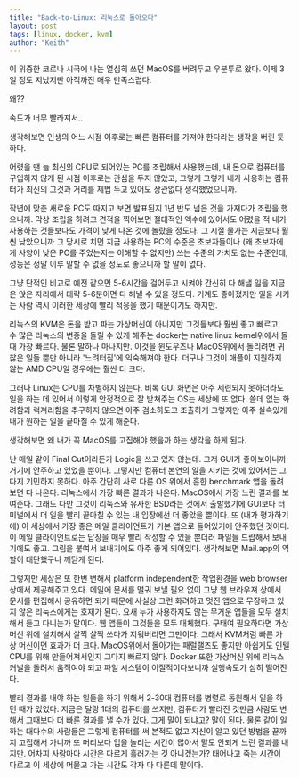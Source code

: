 ```yaml
---
title: "Back-to-Linux: 리눅스로 돌아오다"
layout: post
tags: [linux, docker, kvm]
author: "Keith"
---
```


이 위중한 코로나 시국에 나는 열심히 쓰던 MacOS를 버려두고 우분투로 왔다. 이제 3일 정도 지났지만 아직까진 매우 만족스럽다.

왜??

속도가 너무 빨라져서..

생각해보면 인생의 어느 시점 이후로는 빠른 컴퓨터를 가져야 한다라는 생각을 버린 듯 하다. 

어렸을 땐 늘 최신의 CPU로 되어있는 PC를 조립해서 사용했는데, 내 돈으로 컴퓨터를 구입하지 않게 된 시점 이후로는 관심을 두지 않았고, 그렇게 그렇게 내가 사용하는 컴퓨터가 최신의 그것과 거리를 제법 두고 있어도 상관없다 생각했었으니까.

작년에 맞춘 새로운 PC도 따지고 보면 발표된지 1년 반도 넘은 것을 가져다가 조립을 했으니까. 막상 조립을 하려고 견적을 찍어보면 절대적인 액수에 있어서도 어렸을 적 내가 사용하는 것들보다도 가격이 낮게 나온 것에 놀랐을 정도다. 그 시절 물가는 지금보다 훨씬 낮았으니까 그 당시로 치면 지금 사용하는 PC의 수준은 초보자들이나 (왜 초보자에게 사양이 낮은 PC를 주었는지는 이해할 수 없지만) 쓰는 수준의 가치도 없는 수준인데, 성능은 정말 이루 말할 수 없을 정도로 좋으니까 할 말이 없다.

그냥 단적인 비교로 예전 같으면 5-6시간을 걸어두고 시켜야 간신히 다 해낼 일을 지금은 앉은 자리에서 대략 5-6분이면 다 해낼 수 있을 정도다. 기계도 좋아졌지만 일을 시키는 사람 역시 이러한 세상에 빨리 적응을 했기 때문이기도 하지만.

리눅스의 KVM은 돈을 받고 파는 가상머신이 아니지만 그것들보다 훨씬 좋고 빠르고, 수 많은 리눅스의 변종을 돌릴 수 있게 해주는 docker는 native linux kernel위에서 돌 때 가장 빠르다. 물론 말하나 마나지만. 이것을 윈도우즈나 MacOS위에서 돌리려면 귀찮은 일들 뿐만 아니라 '느려터짐'에 익숙해져야 한다. 더구나 그것이 애플이 지원하지 않는 AMD CPU일 경우에는 훨씬 더 크다. 

그러나 Linux는 CPU를 차별하지 않는다. 비록 GUI 화면은 아주 세련되지 못하더라도 일을 하는 데 있어서 이렇게 안정적으로 잘 받쳐주는 OS는 세상에 또 없다. 쓸데 없는 화려함과 럭져리함을 추구하지 않으면 아주 검소하도고 조촐하게 그렇지만 아주 실속있게 내가 원하는 일을 끝마칠 수 있게 해준다. 

생각해보면 왜 내가 꼭 MacOS를 고집해야 했을까 하는 생각을 하게 된다. 

난 매일 같이 Final Cut이라든가 Logic을 쓰고 있지 않는데. 그저 GUI가 좋아보이니까 거기에 안주하고 있었을 뿐이다. 그렇지만 컴퓨터 본연의 일을 시키는 것에 있어서는 그다지 기민하지 못하다. 아주 간단히 사로 다른 OS 위에서 흔한 benchmark 앱을 돌려보면 다 나온다. 리눅스에서 가장 빠른 결과가 나온다. MacOS에서 가장 느린 결과를 보여준다. 그래도 다만 그것이 리눅스와 유사한 BSD라는 것에서 출발했기에 GUI보다 터미널에서 더 일을 빨리 끝마칠 수 있는 내 입장에선 더 좋았을 뿐이다.  또 (내가 평가하기에) 이 세상에서 가장 좋은 메일 클라이언트가 기본 앱으로 들어있기에 안주했던 것이다. 이 메일 클라이언트로는 답장을 매우 빨리 작성할 수 있을 뿐더러 파일들 드랍해서 보내기에도 좋고. 그림을 붙여서 보내기에도 아주 좋게 되어있다. 생각해보면 Mail.app의 역할이 대단했구나 깨닫게 된다. 

그렇지만 세상은 또 한번 변해서 platform independent한 작업환경을 web browser 상에서 제공해주고 있다. 메일에 문서를 떨궈 보낼 필요 없이 그냥 웹 브라우져 상에서 문서를 편집해서 공유하면 되기 때문에 사실상 그런 화려하고 멋진 앱으로 무장하고 있지 않은 리눅스에게는 호재가 된다. 요새 누가 사용하지도 않는 무거운 앱들을 모두 설치해서 들고 다니는가 말이다. 웹 앱들이 그것들을 모두 대체했다. 구태여 필요하다면 가상 머신 위에 설치해서 살짝 살짝 쓰다가 지워버리면 그만이다. 그래서 KVM처럼 빠른 가상 머신이면 효과가 더 크다. MacOS위에서 돌아가는 패럴랠즈도 좋지만 아쉽게도 인텔 CPU를 위해 만들어져서인지 그다지 빠르지 않다. Docker 또한 가상머신 위에 리눅스 커널을 돌려서 움직여야 되고 파일 시스템이 이질적이다보니까 실행속도가 심히 떨어진다.

빨리 결과를 내야 하는 일들을 하기 위해서 2-30대 컴퓨터를 병렬로 동원해서 일을 하던 때가 있었다. 지금은 달랑 1대의 컴퓨터를 쓰지만, 컴퓨터가 빨라진 것만큼 사람도 변해서 그때보다 더 빠른 결과를 낼 수가 있다.  그게 말이 되냐고? 말이 된다. 물론 같이 일하는 대다수의 사람들은 그렇게 컴퓨터를 써 본적도 없고 자신이 알고 있던 방법을 끝까지 고집해서 가니까 또 머리보다 입을 놀리는 시간이 많아서 말도 안되게 느린 결과를 내지만. 어차피 사람마다 시간은 다르게 흘러가는 것 아니겠는가? 태어나고 죽는 시간이 다르고 이 세상에 머물고 가는 시간도 각자 다 다른데 말이다. 